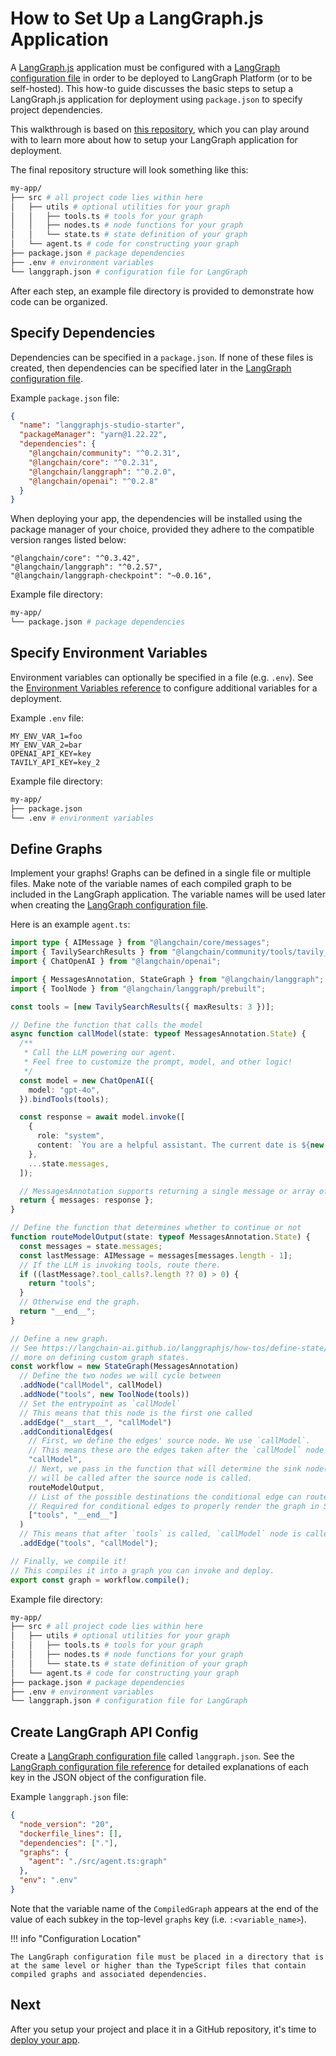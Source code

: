 # How to Set Up a LangGraph.js Application

A [LangGraph.js](https://langchain-ai.github.io/langgraphjs/) application must be configured with a [LangGraph configuration file](../reference/cli.md#configuration-file) in order to be deployed to LangGraph Platform (or to be self-hosted). This how-to guide discusses the basic steps to setup a LangGraph.js application for deployment using `package.json` to specify project dependencies.

This walkthrough is based on [this repository](https://github.com/langchain-ai/langgraphjs-studio-starter), which you can play around with to learn more about how to setup your LangGraph application for deployment.

The final repository structure will look something like this:

```bash
my-app/
├── src # all project code lies within here
│   ├── utils # optional utilities for your graph
│   │   ├── tools.ts # tools for your graph
│   │   ├── nodes.ts # node functions for your graph
│   │   └── state.ts # state definition of your graph
│   └── agent.ts # code for constructing your graph
├── package.json # package dependencies
├── .env # environment variables
└── langgraph.json # configuration file for LangGraph
```

After each step, an example file directory is provided to demonstrate how code can be organized.

## Specify Dependencies

Dependencies can be specified in a `package.json`. If none of these files is created, then dependencies can be specified later in the [LangGraph configuration file](#create-langgraph-api-config).

Example `package.json` file:

```json
{
  "name": "langgraphjs-studio-starter",
  "packageManager": "yarn@1.22.22",
  "dependencies": {
    "@langchain/community": "^0.2.31",
    "@langchain/core": "^0.2.31",
    "@langchain/langgraph": "^0.2.0",
    "@langchain/openai": "^0.2.8"
  }
}
```

When deploying your app, the dependencies will be installed using the package manager of your choice, provided they adhere to the compatible version ranges listed below:

```
"@langchain/core": "^0.3.42",
"@langchain/langgraph": "^0.2.57",
"@langchain/langgraph-checkpoint": "~0.0.16",
```

Example file directory:

```bash
my-app/
└── package.json # package dependencies
```

## Specify Environment Variables

Environment variables can optionally be specified in a file (e.g. `.env`). See the [Environment Variables reference](../reference/env_var.md) to configure additional variables for a deployment.

Example `.env` file:

```
MY_ENV_VAR_1=foo
MY_ENV_VAR_2=bar
OPENAI_API_KEY=key
TAVILY_API_KEY=key_2
```

Example file directory:

```bash
my-app/
├── package.json
└── .env # environment variables
```

## Define Graphs

Implement your graphs! Graphs can be defined in a single file or multiple files. Make note of the variable names of each compiled graph to be included in the LangGraph application. The variable names will be used later when creating the [LangGraph configuration file](../reference/cli.md#configuration-file).

Here is an example `agent.ts`:

```ts
import type { AIMessage } from "@langchain/core/messages";
import { TavilySearchResults } from "@langchain/community/tools/tavily_search";
import { ChatOpenAI } from "@langchain/openai";

import { MessagesAnnotation, StateGraph } from "@langchain/langgraph";
import { ToolNode } from "@langchain/langgraph/prebuilt";

const tools = [new TavilySearchResults({ maxResults: 3 })];

// Define the function that calls the model
async function callModel(state: typeof MessagesAnnotation.State) {
  /**
   * Call the LLM powering our agent.
   * Feel free to customize the prompt, model, and other logic!
   */
  const model = new ChatOpenAI({
    model: "gpt-4o",
  }).bindTools(tools);

  const response = await model.invoke([
    {
      role: "system",
      content: `You are a helpful assistant. The current date is ${new Date().getTime()}.`,
    },
    ...state.messages,
  ]);

  // MessagesAnnotation supports returning a single message or array of messages
  return { messages: response };
}

// Define the function that determines whether to continue or not
function routeModelOutput(state: typeof MessagesAnnotation.State) {
  const messages = state.messages;
  const lastMessage: AIMessage = messages[messages.length - 1];
  // If the LLM is invoking tools, route there.
  if ((lastMessage?.tool_calls?.length ?? 0) > 0) {
    return "tools";
  }
  // Otherwise end the graph.
  return "__end__";
}

// Define a new graph.
// See https://langchain-ai.github.io/langgraphjs/how-tos/define-state/#getting-started for
// more on defining custom graph states.
const workflow = new StateGraph(MessagesAnnotation)
  // Define the two nodes we will cycle between
  .addNode("callModel", callModel)
  .addNode("tools", new ToolNode(tools))
  // Set the entrypoint as `callModel`
  // This means that this node is the first one called
  .addEdge("__start__", "callModel")
  .addConditionalEdges(
    // First, we define the edges' source node. We use `callModel`.
    // This means these are the edges taken after the `callModel` node is called.
    "callModel",
    // Next, we pass in the function that will determine the sink node(s), which
    // will be called after the source node is called.
    routeModelOutput,
    // List of the possible destinations the conditional edge can route to.
    // Required for conditional edges to properly render the graph in Studio
    ["tools", "__end__"]
  )
  // This means that after `tools` is called, `callModel` node is called next.
  .addEdge("tools", "callModel");

// Finally, we compile it!
// This compiles it into a graph you can invoke and deploy.
export const graph = workflow.compile();
```

Example file directory:

```bash
my-app/
├── src # all project code lies within here
│   ├── utils # optional utilities for your graph
│   │   ├── tools.ts # tools for your graph
│   │   ├── nodes.ts # node functions for your graph
│   │   └── state.ts # state definition of your graph
│   └── agent.ts # code for constructing your graph
├── package.json # package dependencies
├── .env # environment variables
└── langgraph.json # configuration file for LangGraph
```

## Create LangGraph API Config

Create a [LangGraph configuration file](../reference/cli.md#configuration-file) called `langgraph.json`. See the [LangGraph configuration file reference](../reference/cli.md#configuration-file) for detailed explanations of each key in the JSON object of the configuration file.

Example `langgraph.json` file:

```json
{
  "node_version": "20",
  "dockerfile_lines": [],
  "dependencies": ["."],
  "graphs": {
    "agent": "./src/agent.ts:graph"
  },
  "env": ".env"
}
```

Note that the variable name of the `CompiledGraph` appears at the end of the value of each subkey in the top-level `graphs` key (i.e. `:<variable_name>`).

!!! info "Configuration Location"

    The LangGraph configuration file must be placed in a directory that is at the same level or higher than the TypeScript files that contain compiled graphs and associated dependencies.

## Next

After you setup your project and place it in a GitHub repository, it's time to [deploy your app](./cloud.md).
